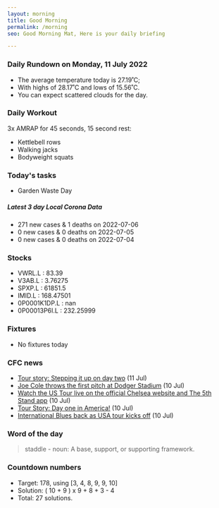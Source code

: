 ```yaml
---
layout: morning
title: Good Morning
permalink: /morning
seo: Good Morning Mat, Here is your daily briefing

---
```


<!-- weather_marker starts -->
### Daily Rundown on Monday, 11 July 2022

- The average temperature today is 27.19˚C;
- With highs of 28.17˚C and lows of 15.56˚C.
- You can expect scattered clouds for the day.

<!-- weather_marker ends -->

### Daily Workout
<!-- workout_marker starts -->
3x AMRAP for 45 seconds, 15 second rest:

- Kettlebell rows
- Walking jacks
- Bodyweight squats

<!-- workout_marker ends -->

### Today's tasks
<!-- task_marker starts -->
- Garden Waste Day
<!-- task_marker ends -->

<!-- c19_marker starts -->
##### Latest 3 day Local Corona Data

- 271 new cases & 1 deaths on 2022-07-06
- 0 new cases & 0 deaths on 2022-07-05
- 0 new cases & 0 deaths on 2022-07-04

<!-- c19_marker ends -->

### Stocks

<!-- stocks_marker starts -->

- VWRL.L : 83.39
- V3AB.L : 3.76275
- SPXP.L : 61851.5
- IMID.L : 168.47501
- 0P0001K1DP.L : nan
- 0P00013P6I.L : 232.25999

<!-- stocks_marker ends -->

### Fixtures

<!-- sports_marker starts -->

- No fixtures today
<!-- sports_marker ends -->

### CFC news

<!-- cfc_marker starts -->
- [Tour story: Stepping it up on day two](https://chelseafc.com/en/news/article/tour-story-stepping-it-up-on-day-two) (11 Jul)
- [Joe Cole throws the first pitch at Dodger Stadium](https://chelseafc.com/en/news/article/joe-cole-throws-the-first-pitch-at-dodger-stadium) (10 Jul)
- [Watch the US Tour live on the official Chelsea website and The 5th Stand app](https://chelseafc.com/en/news/article/watch-the-us-tour-live) (10 Jul)
- [Tour Story: Day one in America!](https://chelseafc.com/en/news/article/tour-story-day-one-in-america) (10 Jul)
- [International Blues back as USA tour kicks off](https://chelseafc.com/en/news/article/international-blues-back-as-usa-tour-kicks-off) (10 Jul)

<!-- cfc_marker ends -->

### Word of the day
<!-- word_marker starts -->

 > staddle - noun: A base, support, or supporting framework.

<!-- word_marker ends -->

### Countdown numbers
<!-- game_marker starts -->

- Target: 178, using [3, 4, 8, 9, 9, 10]
- Solution: ( 10 + 9 ) x 9 + 8 + 3 - 4
- Total: 27 solutions.

<!-- game_marker ends -->